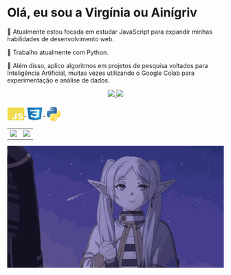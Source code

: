 # Olá, eu sou a Virgínia ou Ainígriv

🌱 Atualmente estou focada em estudar JavaScript para expandir minhas habilidades de desenvolvimento web.

🔭 Trabalho atualmente com Python.

🧠 Além disso, aplico algoritmos em projetos de pesquisa voltados para Inteligência Artificial, muitas vezes utilizando o Google Colab para experimentação e análise de dados.


<div align="center">
  <a href="https://github.com/4inigriv">
  <img height="180em" src="https://github-readme-stats.vercel.app/api?username=4inigriv&show_icons=true&theme=dark&include_all_commits=true&count_private=true"/>
  <img height="180em" src="https://github-readme-stats.vercel.app/api/top-langs/?username=4inigriv&layout=compact&langs_count=7&theme=dark"/>
</div>
<div style="display: inline_block"><br>
  <img align="center" alt="4inirgriv-Js" height="30" width="40" src="https://raw.githubusercontent.com/devicons/devicon/master/icons/javascript/javascript-plain.svg">
  
  <img align="center" alt="4inirgriv-CSS" height="30" width="40" src="https://raw.githubusercontent.com/devicons/devicon/master/icons/css3/css3-original.svg">
    
  <img align="center" alt="4inirgriv-Python" height="40" width="40" src="https://raw.githubusercontent.com/devicons/devicon/master/icons/python/python-original.svg">
    
</div>


<table>
 <tr>
  <td><a href="mailto:lownialore.contato@gmail.com"><img src="https://img.shields.io/badge/-Gmail-%23333?style=for-the-badge&logo=gmail&logoColor=white" target="_blank"></a></td>
  <td><a href="https://medium.com/@lownialore/about"><img src="https://img.shields.io/badge/-Medium-%23000000?style=for-the-badge&logo=medium&logoColor=white" target="_blank"></a></td>
 </tr>
</table>

![GIF animado da Frieren](frieren.gif)
